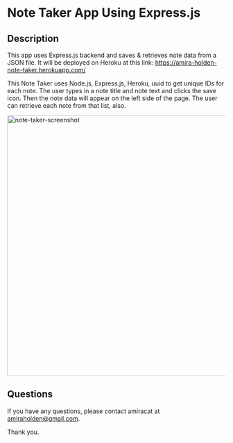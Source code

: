 # Note Taker App Using Express.js

  ## Description
  
This app uses Express.js backend and saves & retrieves note data from a JSON file. It will be deployed on Heroku at this link: https://amira-holden-note-taker.herokuapp.com/

This Note Taker uses Node.js, Express.js, Heroku, uuid to get unique IDs for each note. The user types in a note title and note text and clicks the save icon. Then the note data will appear on the left side of the page. The user can retrieve each note from that list, also.

<img width="600" alt="note-taker-screenshot" src="https://user-images.githubusercontent.com/80497167/123730390-e628f700-d85b-11eb-9551-9a518874965c.png">

  ## Questions

  If you have any questions, please contact amiracat at amiraholden@gmail.com.

  Thank you.
  

